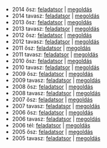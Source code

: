  - 2014 ősz: [feladatsor](https://dari.oktatas.hu/kir/erettsegi/okev_doc/erettsegi_2014/oktober/k_fldr_14okt_fl.pdf)
           | [megoldás](https://dari.oktatas.hu/kir/erettsegi/okev_doc/erettsegi_2014/oktober/k_fldr_14okt_ut.pdf)
 - 2014 tavasz: [feladatsor](https://dari.oktatas.hu/kir/erettsegi/okev_doc/erettsegi_2014/k_fldr_14maj_fl.pdf)
              | [megoldás](https://dari.oktatas.hu/kir/erettsegi/okev_doc/erettsegi_2014/k_fldr_14maj_ut.pdf)
 - 2013 ősz: [feladatsor](https://dari.oktatas.hu/kir/erettsegi/okev_doc/erettsegi_2013/oktober/k_fldr_13okt_fl.pdf)
           | [megoldás](https://dari.oktatas.hu/kir/erettsegi/okev_doc/erettsegi_2013/oktober/k_fldr_13okt_ut.pdf)
 - 2013 tavasz: [feladatsor](https://dari.oktatas.hu/kir/erettsegi/okev_doc/erettsegi_2013/k_fldr_13maj_fl.pdf)
              | [megoldás](https://dari.oktatas.hu/kir/erettsegi/okev_doc/erettsegi_2013/k_fldr_13maj_ut.pdf)
 - 2012 ősz: [feladatsor](https://dari.oktatas.hu/kir/erettsegi/okev_doc/erettsegi_2012/oktober/k_fldr_12okt_fl.pdf)
           | [megoldás](https://dari.oktatas.hu/kir/erettsegi/okev_doc/erettsegi_2012/oktober/k_fldr_12okt_ut.pdf)
 - 2012 tavasz: [feladatsor](https://dari.oktatas.hu/kir/erettsegi/okev_doc/erettsegi_2012/k_fldr_12maj_fl.pdf)
              | [megoldás](https://dari.oktatas.hu/kir/erettsegi/okev_doc/erettsegi_2012/k_fldr_12maj_ut.pdf)
 - 2011 ősz: [feladatsor](https://dari.oktatas.hu/kir/erettsegi/okev_doc/erettsegi_2011/oktober/k_fldr_11okt_fl.pdf)
           | [megoldás](https://dari.oktatas.hu/kir/erettsegi/okev_doc/erettsegi_2011/oktober/k_fldr_11okt_ut.pdf)
 - 2011 tavasz: [feladatsor](https://dari.oktatas.hu/kir/erettsegi/okev_doc/erettsegi_2011/k_fldr_11maj_fl.pdf)
              | [megoldás](https://dari.oktatas.hu/kir/erettsegi/okev_doc/erettsegi_2011/k_fldr_11maj_ut.pdf)
 - 2010 ősz: [feladatsor](https://dari.oktatas.hu/kir/erettsegi/okev_doc/erettsegi_2010/oktober/k_fldr_10okt_fl.pdf)
           | [megoldás](https://dari.oktatas.hu/kir/erettsegi/okev_doc/erettsegi_2010/oktober/k_fldr_10okt_ut.pdf)
 - 2010 tavasz: [feladatsor](https://dari.oktatas.hu/kir/erettsegi/okev_doc/erettsegi_2010/k_fldr_10maj_fl.pdf)
              | [megoldás](https://dari.oktatas.hu/kir/erettsegi/okev_doc/erettsegi_2010/k_fldr_10maj_ut.pdf)
 - 2009 ősz: [feladatsor](https://dari.oktatas.hu/kir/erettsegi/okev_doc/erettsegi_2009/oktober/k_fldr_09okt_fl.pdf)
           | [megoldás](https://dari.oktatas.hu/kir/erettsegi/okev_doc/erettsegi_2009/oktober/k_fldr_09okt_ut.pdf)
 - 2009 tavasz: [feladatsor](https://dari.oktatas.hu/kir/erettsegi/okev_doc/erettsegi_2009/k_fldr_09maj_fl.pdf)
              | [megoldás](https://dari.oktatas.hu/kir/erettsegi/okev_doc/erettsegi_2009/k_fldr_09maj_ut.pdf)
 - 2008 ősz: [feladatsor](https://dari.oktatas.hu/kir/erettsegi/okev_doc/erettsegi_2008/oktober/k_fldr_08okt_fl.pdf)
           | [megoldás](https://dari.oktatas.hu/kir/erettsegi/okev_doc/erettsegi_2008/oktober/k_fldr_08okt_ut.pdf)
 - 2008 tavasz: [feladatsor](https://dari.oktatas.hu/kir/erettsegi/okev_doc/erettsegi_2008/k_fldr_08maj_fl.pdf)
              | [megoldás](https://dari.oktatas.hu/kir/erettsegi/okev_doc/erettsegi_2008/k_fldr_08maj_ut.pdf)
 - 2007 ősz: [feladatsor](https://dari.oktatas.hu/kir/erettsegi/okev_doc/erettsegi_2007/oktober/k_fldr_07okt_fl.pdf)
           | [megoldás](https://dari.oktatas.hu/kir/erettsegi/okev_doc/erettsegi_2007/oktober/k_fldr_07okt_ut.pdf)
 - 2007 tavasz: [feladatsor](https://dari.oktatas.hu/kir/erettsegi/okev_doc/erettsegi_2007/k_fldr_07maj_fl.pdf)
              | [megoldás](https://dari.oktatas.hu/kir/erettsegi/okev_doc/erettsegi_2007/k_fldr_07maj_ut.pdf)
 - 2006 ősz: [feladatsor](https://dari.oktatas.hu/kir/erettsegi/okev_doc/erettsegi_2006/k_fldr_06okt_fl.pdf)
           | [megoldás](https://dari.oktatas.hu/kir/erettsegi/okev_doc/erettsegi_2006/k_fldr_06okt_ut.pdf)
 - 2006 tavasz: [feladatsor](https://dari.oktatas.hu/kir/erettsegi/okev_doc/erettsegi_2006/k_fldr_06maj_fl.pdf)
              | [megoldás](https://dari.oktatas.hu/kir/erettsegi/okev_doc/erettsegi_2006/k_fldr_06maj_ut.pdf)
 - 2006 tél: [feladatsor](https://dari.oktatas.hu/kir/erettsegi/okev_doc/2006_1/k_fldr_06febr_fl.pdf)
              | [megoldás](https://dari.oktatas.hu/kir/erettsegi/okev_doc/2006_1/k_fldr_06febr_ut.pdf)
 - 2005 ősz: [feladatsor](https://dari.oktatas.hu/kir/erettsegi/okev_doc/2005_osz/k_fldr_05okt_fl.pdf)
           | [megoldás](https://dari.oktatas.hu/kir/erettsegi/okev_doc/2005_osz/k_fldr_05okt_ut.pdf)
 - 2005 tavasz: [feladatsor](https://dari.oktatas.hu/kir/erettsegi/okev_doc/erettsegi_2005/k_fldr_fl.pdf)
              | [megoldás](https://dari.oktatas.hu/kir/erettsegi/okev_doc/erettsegi_2005/k_fldr_ut.pdf)
